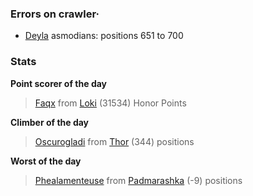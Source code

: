 ### Errors on crawler·
- [Deyla](/#/ranking/Deyla) asmodians: positions 651 to 700


### Stats

**Point scorer of the day**
>[Faqx](/#/character/Loki/484337) from [Loki](/#/ranking/Loki)  (31534) Honor Points


**Climber of the day**
>[Oscurogladi](/#/character/Thor/1922609) from [Thor](/#/ranking/Thor)  (344) positions


**Worst of the day**
>[Phealamenteuse](/#/character/Padmarashka/10838) from [Padmarashka](/#/ranking/Padmarashka)  (-9) positions


